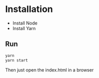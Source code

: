 # Installation

* Install Node
* Install Yarn


## Run

```bash
yarn
yarn start
```

Then just open the index.html in a browser
